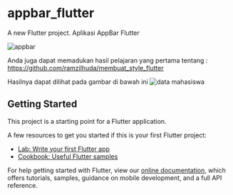 # appbar_flutter

A new Flutter project.
Aplikasi AppBar Flutter

![appbar](https://user-images.githubusercontent.com/60292040/73129782-f19c4100-401d-11ea-9841-7e4909964fa8.jpg)

Anda juga dapat memadukan hasil pelajaran yang pertama tentang :
https://github.com/ramzilhuda/membuat_style_flutter

Hasilnya dapat dilihat pada gambar di bawah ini 
![data mahasiswa](https://user-images.githubusercontent.com/60292040/73130030-805f8c80-4023-11ea-8964-b7175c10fdd3.jpg)

## Getting Started

This project is a starting point for a Flutter application.

A few resources to get you started if this is your first Flutter project:

- [Lab: Write your first Flutter app](https://flutter.dev/docs/get-started/codelab)
- [Cookbook: Useful Flutter samples](https://flutter.dev/docs/cookbook)

For help getting started with Flutter, view our
[online documentation](https://flutter.dev/docs), which offers tutorials,
samples, guidance on mobile development, and a full API reference.
